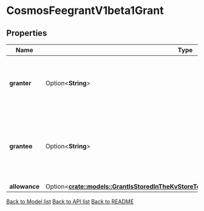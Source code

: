 # CosmosFeegrantV1beta1Grant

## Properties

Name | Type | Description | Notes
------------ | ------------- | ------------- | -------------
**granter** | Option<**String**> | granter is the address of the user granting an allowance of their funds. | [optional]
**grantee** | Option<**String**> | grantee is the address of the user being granted an allowance of another user's funds. | [optional]
**allowance** | Option<[**crate::models::GrantIsStoredInTheKvStoreToRecordAGrantWithFullContextAllowance**](Grant_is_stored_in_the_KVStore_to_record_a_grant_with_full_context_allowance.md)> |  | [optional]

[Back to Model list](../README.md#documentation-for-models) [Back to API list](../README.md#documentation-for-api-endpoints) [Back to README](../README.md)


